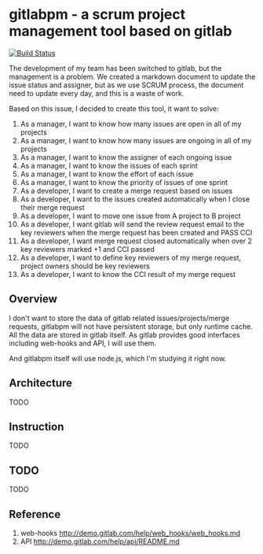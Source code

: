 # gitlabpm - a scrum project management tool based on gitlab

[![Build Status](https://travis-ci.org/feiyuw/gitlabpm.svg?branch=master)](https://travis-ci.org/feiyuw/gitlabpm)

The development of my team has been switched to gitlab, but the management is a problem. We created a markdown document to update the issue status and assigner, but as we use SCRUM process, the document need to update every day, and this is a waste of work.

Based on this issue, I decided to create this tool, it want to solve:

1. As a manager, I want to know how many issues are open in all of my projects
1. As a manager, I want to know how many issues are ongoing in all of my projects
1. As a manager, I want to know the assigner of each ongoing issue
1. As a manager, I want to know the issues of each sprint
1. As a manager, I want to know the effort of each issue
1. As a manager, I want to know the priority of issues of one sprint
1. As a developer, I want to create a merge request based on issues
1. As a developer, I want to the issues created automatically when I close their merge request
1. As a developer, I want to move one issue from A project to B project
1. As a developer, I want gitlab will send the review request email to the key reviewers when the merge request has been created and PASS CCI
1. As a developer, I want merge request closed automatically when over 2 key reviewers marked +1 and CCI passed
1. As a developer, I want to define key reviewers of my merge request, project owners should be key reviewers
1. As a developer, I want to know the CCI result of my merge request

## Overview

I don't want to store the data of gitlab related issues/projects/merge requests, gitlabpm will not have persistent storage, but only runtime cache. All the data are stored in gitlab itself. As gitlab provides good interfaces including web-hooks and API, I will use them.

And gitlabpm itself will use node.js, which I'm studying it right now.

## Architecture

TODO

## Instruction

TODO

## TODO

TODO

## Reference

1. web-hooks    http://demo.gitlab.com/help/web_hooks/web_hooks.md
1. API          http://demo.gitlab.com/help/api/README.md
